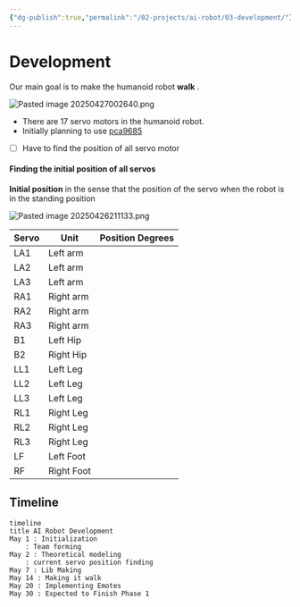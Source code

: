 ```yaml
---
{"dg-publish":true,"permalink":"/02-projects/ai-robot/03-development/"}
---
```



# Development
Our main goal is to make the humanoid robot **walk** .   

 ![Pasted image 20250427002640.png](/img/user/Files/attachments/Pasted%20image%2020250427002640.png)
 

- There are 17 servo motors in the humanoid robot. 
- Initially planning to use [pca9685](https://cdn-shop.adafruit.com/datasheets/PCA9685.pdf) 
- [ ] Have to find the position of all servo motor  


#### Finding the initial position of all servos 

**Initial position** in the sense that  the position of the servo when the robot is in the standing position 

![Pasted image 20250426211133.png](/img/user/Files/attachments/Pasted%20image%2020250426211133.png)


| Servo | Unit       | Position Degrees |
| ----- | ---------- | ---------------- |
| LA1   | Left arm   |                  |
| LA2   | Left arm   |                  |
| LA3   | Left arm   |                  |
| RA1   | Right arm  |                  |
| RA2   | Right arm  |                  |
| RA3   | Right arm  |                  |
| B1    | Left Hip   |                  |
| B2    | Right Hip  |                  |
| LL1   | Left Leg   |                  |
| LL2   | Left Leg   |                  |
| LL3   | Left Leg   |                  |
| RL1   | Right Leg  |                  |
| RL2   | Right Leg  |                  |
| RL3   | Right Leg  |                  |
| LF    | Left Foot  |                  |
| RF    | Right Foot |                  |



## Timeline
```mermaid
timeline 
title AI Robot Development 
May 1 : Initialization 
	: Team forming 
May 2 : Theoretical modeling 
	: current servo position finding
May 7 : Lib Making 
May 14 : Making it walk 
May 20 : Implementing Emotes 
May 30 : Expected to Finish Phase 1
```
